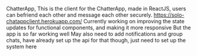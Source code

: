 ChatterApp,
This is the client for the ChatterApp, made in ReactJS, users can befriend each other and message each other securely.
https://solo-chatappclient.herokuapp.com/
Currently working on improving the state updates for functional components, and making it more responsive
But the app is so far working well
May also need to add notifications and group chats, have already set up the api for that though, just need to set up the system here

